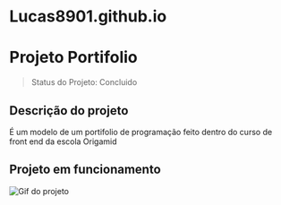 # Lucas8901.github.io
# Projeto Portifolio

> Status do Projeto: Concluido

## Descrição do projeto
<p> É um modelo de um portifolio de programação feito dentro do curso de front end da escola Origamid</p>

## Projeto em funcionamento 

![Gif do projeto]()
